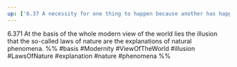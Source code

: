 ```yaml
---
up: ['6.37 A necessity for one thing to happen because another has happened does not exist. There is only logical necessity.']
---
```

6.371 At the basis of the whole modern view of the world lies the illusion that the so-called laws of nature are the explanations of natural phenomena.
%%
#basis #Modernity #ViewOfTheWorld #illusion #LawsOfNature #explanation #nature #phenomena %%